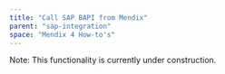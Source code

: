 ```yaml
---
title: "Call SAP BAPI from Mendix"
parent: "sap-integration"
space: "Mendix 4 How-to's"
---
```

Note: This functionality is currently under construction.

